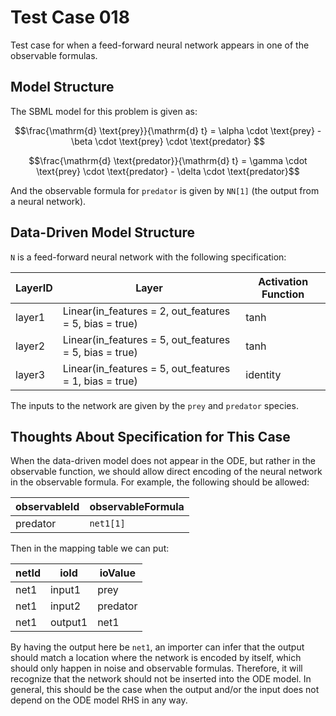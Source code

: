 # Test Case 018

Test case for when a feed-forward neural network appears in one of the observable formulas.

## Model Structure

The SBML model for this problem is given as:

$$\frac{\mathrm{d} \text{prey}}{\mathrm{d} t} = \alpha \cdot \text{prey} - \beta \cdot \text{prey} \cdot \text{predator} $$

$$\frac{\mathrm{d} \text{predator}}{\mathrm{d} t} = \gamma \cdot \text{prey} \cdot \text{predator} - \delta \cdot \text{predator}$$

And the observable formula for `predator` is given by `NN[1]` (the output from a neural network).

## Data-Driven Model Structure

`N` is a feed-forward neural network with the following specification:

| LayerID | Layer                                                  | Activation Function |
|---------|--------------------------------------------------------|---------------------|
| layer1  | Linear(in_features = 2, out_features = 5, bias = true) | tanh                |
| layer2  | Linear(in_features = 5, out_features = 5, bias = true) | tanh                |
| layer3  | Linear(in_features = 5, out_features = 1, bias = true) | identity            |

The inputs to the network are given by the `prey` and `predator` species.

## Thoughts About Specification for This Case

When the data-driven model does not appear in the ODE, but rather in the observable function, we should allow direct encoding of the neural network in the observable formula. For example, the following should be allowed:

| observableId | observableFormula |
|--------------|-------------------|
| predator     | `net1[1]`         |

Then in the mapping table we can put:

| netId | ioId    | ioValue  |
|-------|---------|----------|
| net1  | input1  | prey     |
| net1  | input2  | predator |
| net1  | output1 | net1     |

By having the output here be `net1`, an importer can infer that the output should match a location where the network is encoded by itself, which should only happen in noise and observable formulas. Therefore, it will recognize that the network should not be inserted into the ODE model. In general, this should be the case when the output and/or the input does not depend on the ODE model RHS in any way.
